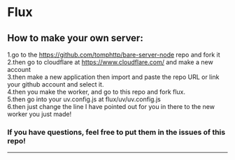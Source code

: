 # Flux
## How to make your own server:<br>
1.go to the https://github.com/tomphttp/bare-server-node repo and fork it<br>
2.then go to cloudflare at https://www.cloudflare.com/ and make a new account <br>
3.then make a new application then import and paste the repo URL or link your github account and select it. <br>
4.then you make the worker, and go to this repo and fork flux. <br>
5.then go into your uv.config.js at flux/uv/uv.config.js <br>
6.then just change the line I have pointed out for you in there to the new worker you just made! <br>
### If you have questions, feel free to put them in the issues of this repo!<br>
<hr>




